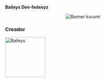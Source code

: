 **Baileys Dev-fedexyz**

<div align="center">
  <img src="https://github.com/dev-fedexyzz.png" alt="Banner kurumi" width="full">
</div>

### **Creador**
<a
href="https://github.com/dev-fedexyzz"><img src="https://github.com/dev-fedexyzz.png" width="130" height="130" alt="Baileys"/></a>

